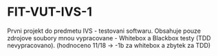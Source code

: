 # FIT-VUT-IVS-1

Prvni projekt do predmetu IVS - testovani softwaru. Obsahuje pouze zdrojove soubory mnou vypracovane - Whitebox a Blackbox testy (TDD nevypracovano). (hodnoceno 11/18 -> -1b za whitebox a zbytek za TDD)
